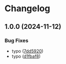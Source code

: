 # Changelog

## 1.0.0 (2024-11-12)


### Bug Fixes

* typo ([7dd5920](https://github.com/sylvainmetayer/asdf-go-evil/commit/7dd5920084102ef8f869b90b357586e34d307e4c))
* typo ([d1fbaf8](https://github.com/sylvainmetayer/asdf-go-evil/commit/d1fbaf82b5e717a34b61ce2e7dd32ab6a1fed952))
